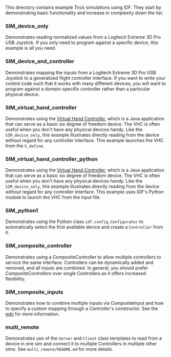 This directory contains example Trick simulations using IDF. They start by
demonstrating basic functionality and increase in complexity down the list.

### SIM_device_only
Demonstrates reading normalized values from a Logitech Extreme 3D Pro USB
Joystick. If you only need to program against a specific device, this example
is all you need.

### SIM_device_and_controller
Demonstrates mapping the inputs from a Logitech Extreme 3D Pro USB Joystick to a
generalized flight controller interface. If you want to write your control code
such that it works with many different devices, you will want to program against
a domain-specific controller rather than a particular physical device.

### SIM_virtual_hand_controller
Demonstrates using the
[Virtual Hand Controller](https://github.com/nasa/IDF/wiki/Virtual-Hand-Controller),
which is a Java application that can serve as a basic six degree of freedom
device. The VHC is often useful when you don't have any physical devices handy.
Like the `SIM_device_only`, this example illustrates directly reading from the
device without regard for any controller interface. This example launches the
VHC from the `S_define`.

### SIM_virtual_hand_controller_python
Demonstrates using the
[Virtual Hand Controller](https://github.com/nasa/IDF/wiki/Virtual-Hand-Controller),
which is a Java application that can serve as a basic six degree of freedom
device. The VHC is often useful when you don't have any physical devices handy.
Like the `SIM_device_only`, this example illustrates directly reading from the
device without regard for any controller interface. This example uses IDF's
Python module to launch the VHC from the input file.

### SIM_python1
Demonstrates using the Python class `idf.config.Configurator` to automatically
select the first available device and create a `Controller` from it.

### SIM_composite_controller
Demonstrates using a CompositeController to allow multiple controllers to
service the same interface. Controllers can be dynamically added and removed,
and all inputs are combined. In general, you should prefer CompositeControllers
over single Controllers as it offers increased flexibility.

### SIM_composite_inputs
Demonstrates how to combine multiple inputs via CompositeInput and how to
specify a custom mapping through a Controller's constructor. See the
[wiki](https://github.com/nasa/IDF/wiki/Mapping-a-Keyboard) for more
information.

### multi_remote
Demonstrates use of the `Server` and `Client` class templates to read from a
device in one sim and connect it to multiple Controllers in multiple other sims.
See `multi_remote/README.md` for more details.
